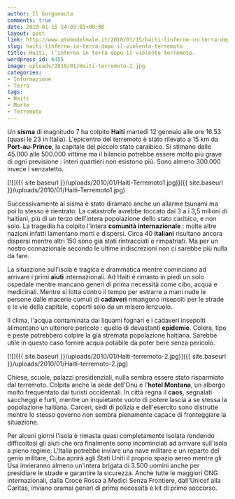 ```yaml
---
author: Il Gorgonauta
comments: true
date: 2010-01-15 14:03:01+00:00
layout: post
link: http://www.atomodelmale.it/2010/01/15/haiti-linferno-in-terra-dopo-il-violento-terremoto/
slug: haiti-linferno-in-terra-dopo-il-violento-terremoto
title: Haiti, l'inferno in terra dopo il violento terremoto.
wordpress_id: 6455
image: uploads/2010/01/Haiti-terremoto-2.jpg
categories:
- Informazione
- Terra
tags:
- Haiti
- Morte
- Terremoto
---
```


Un **sisma** di magnitudo 7 ha colpito **Haiti** martedì 12 gennaio alle ore 16.53 (quasi le 23 in Italia). L'epicentro del terremoto è stato rilevato a 15 km da **Port-au-Prince**, la capitale del piccolo stato caraibico. Si stimano dalle 45.000 alle 500.000 vittime ma il bilancio potrebbe essere molto più grave di ogni previsione : interi quartieri non esistono più. Sono almeno 300.000 invece i senzatetto.

[![]({{ site.baseurl }}/uploads/2010/01/Haiti-Terremoto1.jpg)]({{ site.baseurl }}/uploads/2010/01/Haiti-Terremoto1.jpg)

Successivamente al sisma è stato diramato anche un allarme tsunami ma poi lo stesso è rientrato. La catastrofe avrebbe toccato dai 3 a i 3,5 milioni di haitiani, più di un terzo dell'intera popolazione dello stato caribico, e non solo. La tragedia ha colpito l'intera **comunità internazionale** : molte altre nazioni infatti lamentano morti e dispersi. Circa 40 **italiani** risultano ancora dispersi mentre altri 150 sono già stati rintracciati o rimpatriati. Ma per un nostro connazionale secondo le ultime indiscrezioni non ci sarebbe più nulla da fare.

La situazione sull'isola è tragica e drammatica mentre cominciano ad arrivare i primi **aiuti** internazionali. Ad Haiti è rimasto in piedi un solo ospedale mentre mancano generi di prima necessità come cibo, acqua e medicinali. Mentre si lotta contro il tempo per estrarre a mani nude le persone dalle macerie cumuli di **cadaveri** rimangono insepolti per le strade e le vie della capitale, coperti solo da un misero lenzuolo.

Il clima, l'acqua contaminata dai liquami fognari e i cadaveri insepolti alimentano un ulteriore pericolo : quello di devastanti **epidemie**. Colera, tipo e peste potrebbero colpire la già stremata popolazione haitiana. Sarebbe utile in questo caso fornire acqua potabile da poter bere senza pericolo.

[![]({{ site.baseurl }}/uploads/2010/01/Haiti-terremoto-2.jpg)]({{ site.baseurl }}/uploads/2010/01/Haiti-terremoto-2.jpg)

Chiese, scuole, palazzi presidenziali, nulla sembra essere stato risparmiato dal terremoto. Colpita anche la sede dell'Onu e l'**hotel Montana**, un albergo molto frequentato dai turisti occidentali. In città regna il **caos**, segnalati saccheggi e furti, mentre un inquietante vuoto di potere lascia a se stessa la popolazione haitiana. Carceri, sedi di polizia e dell'esercito sono distrutte mentre lo stesso governo non sembra pienamente capace di fronteggiare la situazione.

Per alcuni giorni l'isola è rimasta quasi completamente isolata rendendo difficoltosi gli aiuti che ora finalmente sono incominciati ad arrivare sull'isola a pieno regime. L'Italia potrebbe inviare una nave militare e un reparto del genio militare, Cuba aprirà agli Stati Uniti il proprio spazio aereo mentre gli Usa invieranno almeno un'intera brigata di 3.500 uomini anche per presidiare le strade e garantire la sicurezza. Anche tutte le maggiori ONG internazionali, dalla Croce Rossa a Medici Senza Frontiere, dall'Unicef alla Caritas, inviano oramai generi di prima necessità e kit di primo soccorso.
